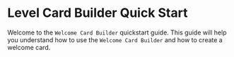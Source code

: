 # Level Card Builder Quick Start
Welcome to the `Welcome Card Builder` quickstart guide. This guide will help you understand how to use the `Welcome Card Builder` and how to create a welcome card.